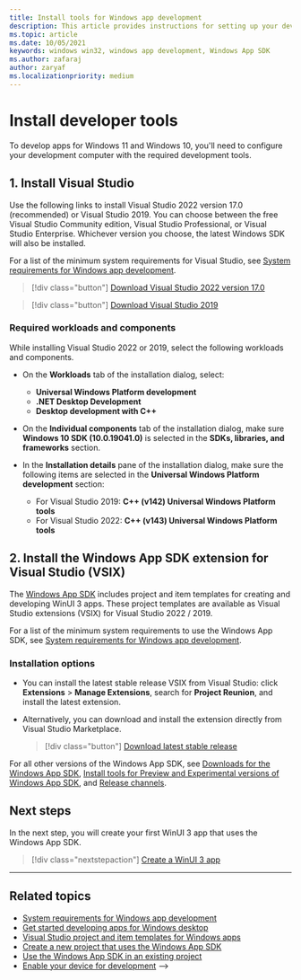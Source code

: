 ```yaml
---
title: Install tools for Windows app development
description: This article provides instructions for setting up your development computer for Windows app development.
ms.topic: article
ms.date: 10/05/2021
keywords: windows win32, windows app development, Windows App SDK 
ms.author: zafaraj
author: zaryaf
ms.localizationpriority: medium
---
```


# Install developer tools

To develop apps for Windows 11 and Windows 10, you'll need to configure your development computer with the required development tools.

## 1. Install Visual Studio

Use the following links to install Visual Studio 2022 version 17.0 (recommended) or Visual Studio 2019. You can choose between the free Visual Studio Community edition, Visual Studio Professional, or Visual Studio Enterprise. Whichever version you choose, the latest Windows SDK will also be installed.

For a list of the minimum system requirements for Visual Studio, see [System requirements for Windows app development](system-requirements.md).

> [!div class="button"]
> [Download Visual Studio 2022 version 17.0](/visualstudio/releases/2022/release-notes)

> [!div class="button"]
> [Download Visual Studio 2019](/visualstudio/releases/2019/release-notes)

### Required workloads and components

While installing Visual Studio 2022 or 2019, select the following workloads and components.

- On the **Workloads** tab of the installation dialog, select:
  - **Universal Windows Platform development**
  - **.NET Desktop Development**
  - **Desktop development with C++**

- On the **Individual components** tab of the installation dialog, make sure **Windows 10 SDK (10.0.19041.0)** is selected in the **SDKs, libraries, and frameworks** section.

- In the **Installation details** pane of the installation dialog, make sure the following items are selected in the **Universal Windows Platform development** section:
  - For Visual Studio 2019: **C++ (v142) Universal Windows Platform tools**
  - For Visual Studio 2022: **C++ (v143) Universal Windows Platform tools**

<!-- ## 3. Enable NuGet Package source

Make sure your system has a NuGet package source enabled for the official NuGet service index at `https://api.nuget.org/v3/index.json`.

 1. In Visual Studio, select **Tools** -> **NuGet Package Manager** -> **Package Manager Settings** to open the **Options** dialog.
 2. In the left pane of the **Options** dialog, select the **Package Sources** tab, and make sure there is a package source for **nuget.org** that points to `https://api.nuget.org/v3/index.json` as the source URL. For more information, see [Common NuGet configurations](/nuget/consume-packages/configuring-nuget-behavior). -->

## 2. Install the Windows App SDK extension for Visual Studio (VSIX)

The [Windows App SDK](index.md) includes project and item templates for creating and developing WinUI 3 apps. These project templates are available as Visual Studio extensions (VSIX) for Visual Studio 2022 / 2019. 

For a list of the minimum system requirements to use the Windows App SDK, see [System requirements for Windows app development](system-requirements.md).

### Installation options 
- You can install the latest stable release VSIX from Visual Studio: click **Extensions** > **Manage Extensions**, search for **Project Reunion**, and install the latest extension. 
- Alternatively, you can download and install the extension directly from Visual Studio Marketplace. 

    > [!div class="button"]
    > [Download latest stable release](https://aka.ms/windowsappsdk/stable-vsix)

For all other versions of the Windows App SDK, see [Downloads for the Windows App SDK](downloads.md), [Install tools for Preview and Experimental versions of Windows App SDK](preview-experimental.install.md), and [Release channels](release-channels.md).

## Next steps

In the next step, you will create your first WinUI 3 app that uses the Windows App SDK. 

> [!div class="nextstepaction"]
> [Create a WinUI 3 app](../winui/winui3/create-your-first-winui3-app.md)

---
<!-- 
## 5. Download Windows App SDK installer and MSIX packages

Unpackaged apps can deploy the Windows App SDK package dependencies by using the Windows App SDK .exe installer or by deploying the MSIX packages directly from the app's setup program. For instructions, see the [deployment guide for unpackaged apps](deploy-unpackaged-apps.md). 

> [!div class="button"]
> [Download latest installer & MSIX packages](https://aka.ms/windowsappsdk/1.0-preview3/msix-installer)

For downloads for all versions of the Windows App SDK, see [Downloads for the Windows App SDK](downloads.md). -->

<!-- ## 6. Enable your device for development

Before you can deploy apps to your development computer, you have to enable it for development. For detailed instructions, see [Enable your device for development](../get-started/enable-your-device-for-development.md).

## 7. Register as an app developer

You can start developing apps now, but you need a developer account to submit your apps to the Microsoft Store. For more information, see [Create a developer account](../get-started/sign-up.md).

## Other tools and downloads

- To enhance the developer experience for MSIX-packaged desktop applications, you can optionally install the single-project MSIX packaging tools extension for Visual Studio. This extension enables you to develop and build your MSIX-packaged desktop application without requiring a separate packaging project. This extension is installed by default with the Windows App SDK 1.0 Preview 2 and later versions, or it can be installed separately for previous versions of the Windows App SDK. For more information, see [Package your app using single-project MSIX](single-project-msix.md).
- If you want to customize your device and install other features or packages, check out the [developer setup scripts](https://github.com/Microsoft/windows-dev-box-setup-scripts).
- For more tools and downloads, see [Downloads and tools for Windows development](https://developer.microsoft.com/windows/downloads). -->

## Related topics

- [System requirements for Windows app development](system-requirements.md)
- [Get started developing apps for Windows desktop](../get-started/index.md)
- [Visual Studio project and item templates for Windows apps](../desktop/visual-studio-templates.md)
- [Create a new project that uses the Windows App SDK](../winui/winui3/create-your-first-winui3-app.md)
- [Use the Windows App SDK in an existing project](use-windows-app-sdk-in-existing-project.md)
- [Enable your device for development](../get-started/enable-your-device-for-development.md) -->


